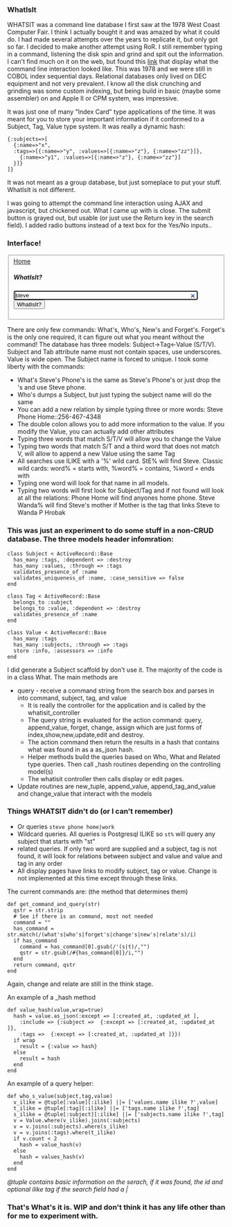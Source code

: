 ### WhatIsIt

<p>WHATSIT was a command line database I first saw at the 1978 West Coast Computer Fair. I think I actually bought it and was
amazed by what it could do. I had made several attempts over the years to replicate it, but only got so far. I decided to make another 
attempt using RoR. I still remember typing in a command, listening the disk spin and grind and spit out the information. I can't find 
much on it on the web, but found this 
<a href="http://www.moofgroup.com/moof/Roby_Sherman/Adventures_in_Silicon/Entries/2006/12/27_Wow!_Howd_All_That_Stuff_Get_In_There.html">
link</a> that display what the command line interaction looked like. This was 1978 and we were still in COBOL index sequential days. Relational databases only
lived on DEC equipment and not very prevalent. I know all the disk crunching and grinding was some custom indexing, but being build in basic (maybe some assembler) on and Apple II or CPM system, was impressive.
</p>

It was just one of many "Index Card" type applications of the time. It was meant for you to store your important information if it conformed to a Subject, Tag, Value type system. It was really a dynamic hash:

    {:subjects=>[
      {:name=>"x", 
      :tags=>[{:name=>"y", :values=>[{:name=>"z"}, {:name=>"zz"}]},
        {:name=>"y1", :values=>[{:name=>"z"}, {:name=>"zz"}]
      }]}
    ]}
    
It was not meant as a group database, but just someplace to put your stuff. WhatIsIt is not different.

<p>I was going to attempt the command line interaction using AJAX and javascript, but chickened out. What I came up with is close. The submit button is
grayed out, but usable (or just use the Return key in the search field). 
I added radio buttons instead of a text box for the Yes/No inputs..
</p>

### Interface!

<fieldset>
<a href="/">Home</a>
<h5>
WhatIsIt?
</h5>
<form action="#" method="post"><div style="margin:0;padding:0;display:inline"><input name="utf8" type="hidden" value="&#x2713;" /><input name="_method" type="hidden" value="put" /><input name="authenticity_token" type="hidden" value="lXM9BP4o2ZC+ePtuyZmnxfLdjGrnIwEm+KC0eNcmeds=" /></div>
<input autofocus="autofocus" id="query" name="query" size="50" type="search" value="steve" />
<input class="dim" name="commit" type="submit" value="WhatIsIt?" />
</form>
</fieldset>

<p>There are only few commands: What's, Who's, New's and Forget's. Forget's is the only one required, it can figure out what you meant without the command!
The database has three
models: Subject->Tag<-Value (S/T/V). Subject and Tab attribute name must not contain spaces, use underscores. Value is wide open. The Subject name is forced to unique.
I took some liberty with the commands:
<ul>
<li> What's Steve's Phone's is the same as Steve's Phone's or just drop the 's and use Steve phone.</li> 
<li> Who's dumps a Subject, but just typing the subject name will do the same</li>
<li> You can add a new relation by simple typing three or more words: Steve Phone Home::256-467-4348</li>
<li> The double colon allows you to add more information to the value. If you modify the Value, you can actually add other attributes</li>
<li> Typing three words that match S/T/V will allow you to change the Value</li>
<li> Typing two words that match S/T and a third word that does not match V, will allow to append a new Value using the same Tag</li>
<li> All searches use ILIKE with a '%' wild card. StE% will find Steve. Classic wild cards: word% = starts with, %word% = contains, %word = ends with</li>
<li> Typing one word will look for that name in all models.</li>
<li> Typing two words will first look for Subject/Tag and if not found will look at all the relations: Phone Home will find anyones home phone.
Steve Wanda% will find Steve's mother if Mother is the tag that links Steve to Wanda P Hrobak </li>
</ul>
</p> 

### This was just an experiment to do some stuff in a non-CRUD database.  The three models header infomration:

    class Subject < ActiveRecord::Base
      has_many :tags, :dependent => :destroy
      has_many :values, :through => :tags
      validates_presence_of :name
      validates_uniqueness_of :name, :case_sensitive => false
    end

    class Tag < ActiveRecord::Base
      belongs_to :subject
      belongs_to :value, :dependent => :destroy
      validates_presence_of :name
    end

    class Value < ActiveRecord::Base
      has_many :tags
      has_many :subjects, :through => :tags
      store :info, :assessors => :info
    end
    
I did generate a Subject scaffold by don't use it. The majority of the code is in a class What. The main methods are

* query - receive a command string from the search box and parses in into command, subject, tag, and value
  * It is really the controller for the application and is called by the whatisit_controller
  * The query string is evaluated for the action command: query, append_value, forget, change, assign which are just forms of index,show,new,update,edit and destroy.
  * The action command then return the results in a hash that contains what was found in as a as_json hash.
  * Helper methods build the queries based on Who, What and Related type queries. Then call _hash routines depending on the controlling model(s)
  * The whatisit controller then calls display or edit pages.
* Update routines are new_tuple, append_value, append_tag_and_value and change_value that interact with the models

### Things WHATSIT didn't do (or I can't remember)

* Or queries  `steve phone home|work`
* Wildcard queries. All queries is Postgresql ILIKE so `st%` will query any subject that starts with "st"
* related queries. If only two word are supplied and a subject, tag is not found, it will look for relations between subject and value and value and tag in any order
* All display pages have links to modify subject, tag or value.  Change is not implemented at this time except through these links.

The current commands are: (the method that determines them)

    def get_command_and_query(str)
      qstr = str.strip
      # See if there is an command, most not needed
      command = ""
      has_command = str.match(/(what's|who's|forget's|change's|new's|relate's)/i)
      if has_command 
        command = has_command[0].gsub(/'(s|t)/,"") 
        qstr = str.gsub(/#{has_command[0]}/i,"")
      end
      return command, qstr
    end

Again, change and relate are still in the think stage.

An example of a _hash method

    def value_hash(value,wrap=true)
      hash = value.as_json(:except => [:created_at, :updated_at ],
        :include => {:subject =>  {:except => [:created_at, :updated_at ]}, 
        :tags =>  {:except => [:created_at, :updated_at ]}})
      if wrap
        result = {:value => hash}
      else
        result = hash
      end
    end
    
An example of a query helper:

    def who_s_value(subject,tag,value)
      v_ilike = @tuple[:value][:ilike] ||= ['values.name ilike ?',value]
      t_ilike = @tuple[:tag][:ilike] ||= ['tags.name ilike ?',tag]
      s_ilike = @tuple[:subject][:ilike] ||= ['subjects.name ilike ?',tag]
      v = Value.where(v_ilike).joins(:subjects) 
      v = v.joins(:subjects).where(s_ilike)
      v = v.joins(:tags).where(t_ilike)
      if v.count < 2
        hash = value_hash(v)
      else
        hash = values_hash(v)
      end
    end

_@tuple contains basic information on the serach, if it was found, the id and optional ilike tag if the search field had a |_


### That's What's it is.  WIP and don't think it has any life other than for me to experiment with.